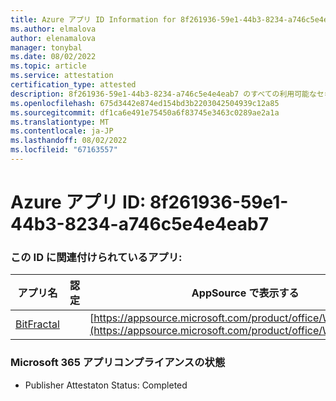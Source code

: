 ```yaml
---
title: Azure アプリ ID Information for 8f261936-59e1-44b3-8234-a746c5e4e4eab7
ms.author: elmalova
author: elenamalova
manager: tonybal
ms.date: 08/02/2022
ms.topic: article
ms.service: attestation
certification_type: attested
description: 8f261936-59e1-44b3-8234-a746c5e4e4eab7 のすべての利用可能なセキュリティとコンプライアンス情報。
ms.openlocfilehash: 675d3442e874ed154bd3b2203042504939c12a85
ms.sourcegitcommit: df1ca6e491e75450a6f83745e3463c0289ae2a1a
ms.translationtype: MT
ms.contentlocale: ja-JP
ms.lasthandoff: 08/02/2022
ms.locfileid: "67163557"
---
```

# <a name="azure-app-id-8f261936-59e1-44b3-8234-a746c5e4eab7"></a>Azure アプリ ID: 8f261936-59e1-44b3-8234-a746c5e4e4eab7


### <a name="apps-associated-with-this-id"></a>この ID に関連付けられているアプリ:
| **アプリ名** | **認定** | **AppSource で表示する** |
|--------------|---------------|-----------------------|
| [BitFractal](../forward/WA200004172.md) |  | [https://appsource.microsoft.com/product/office/WA200004172](https://appsource.microsoft.com/product/office/WA200004172) |

### <a name="microsoft-365-app-compliance-status"></a>Microsoft 365 アプリコンプライアンスの状態
- Publisher Attestaton Status: Completed
